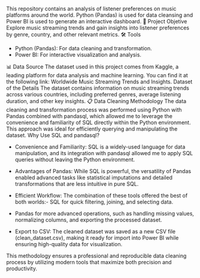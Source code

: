 This repository contains an analysis of listener preferences on music platforms around the world. Python (Pandas) is used for data cleansing and Power BI is used to generate an interactive dashboard.
🚀 Project Objetive
Explore music streaming trends and gain insights into listener preferences by genre, country, and other relevant metrics.
🛠️ Tools
- Python (Pandas): For data cleaning and transformation.
- Power BI: For interactive visualization and analysis.

📊 Data Source
The dataset used in this project comes from Kaggle, a leading platform for data analysis and machine learning. You can find it at the following link: Worldwide Music Streaming Trends and Insights.
Dataset of the Details
The dataset contains information on music streaming trends across various countries, including preferred genres, average listening duration, and other key insights.
📋 Data Cleaning Methodology
The data cleaning and transformation process was performed using Python with Pandas combined with pandasql, which allowed me to leverage the convenience and familiarity of SQL directly within the Python environment. This approach was ideal for efficiently querying and manipulating the dataset.
Why Use SQL and pandasql?
- Convenience and Familiarity:
SQL is a widely-used language for data manipulation, and its integration with pandasql allowed me to apply SQL queries without leaving the Python environment.
- Advantages of Pandas:
While SQL is powerful, the versatility of Pandas enabled advanced tasks like statistical imputations and detailed transformations that are less intuitive in pure SQL.
- Efficient Workflow:
The combination of these tools offered the best of both worlds:- SQL for quick filtering, joining, and selecting data.
- Pandas for more advanced operations, such as handling missing values, normalizing columns, and exporting the processed dataset.

- Export to CSV:
The cleaned dataset was saved as a new CSV file (clean_dataset.csv), making it ready for import into Power BI while ensuring high-quality data for visualization.

This methodology ensures a professional and reproducible data cleaning process by utilizing modern tools that maximize both precision and productivity.
